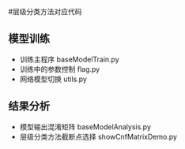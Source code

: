 #层级分类方法对应代码

## 模型训练
* 训练主程序 baseModelTrain.py 
* 训练中的参数控制 flag.py 
* 网络模型切换 utils.py 

## 结果分析
* 模型输出混淆矩阵 baseModelAnalysis.py 
* 层级分类方法截断点选择 showCnfMatrixDemo.py



